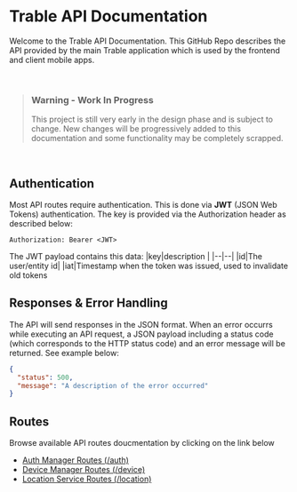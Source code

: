 
# Trable API Documentation
Welcome to the Trable API Documentation. This GitHub Repo describes the API provided by the main Trable application which is used by the frontend and client mobile apps.

<br/>

> ### Warning - Work In Progress
> This project is still very early in the design phase and is subject to change. New changes will be progressively added to this documentation and some functionality may be completely scrapped. 

<br/>

## Authentication
Most API routes require authentication. This is done via **JWT** (JSON Web Tokens)  authentication. The key is provided via the Authorization header as described below:
```HTTP
Authorization: Bearer <JWT>
```
The JWT payload contains this data:
|key|description  |
|--|--|
|id|The user/entity id|
|iat|Timestamp when the token was issued, used to invalidate old tokens

## Responses & Error Handling
The API will send responses in the JSON format. When an error occurrs while executing an API request, a JSON payload including a status code (which corresponds to the HTTP status code) and an error message will be returned. See example below:
```json
{
  "status": 500,
  "message": "A description of the error occurred"
}
```
## Routes
Browse available API routes doucmentation by clicking on the link below
- [Auth Manager Routes (/auth)](https://github.com/nickcrd/trable-api-docs/blob/master/routes/auth.md)
- [Device Manager Routes (/device)](https://github.com/nickcrd/trable-api-docs/blob/master/routes/device.md)
- [Location Service Routes (/location)](https://github.com/nickcrd/trable-api-docs/blob/master/routes/location.md)

